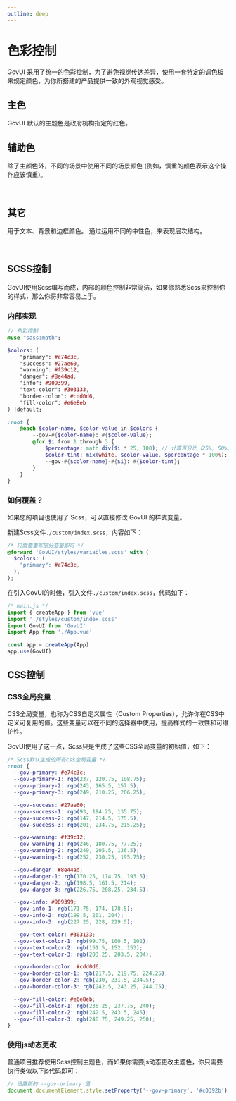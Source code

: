 ```yaml
---
outline: deep
---
```


<script setup>
import colorCard from './assets/colorCard.vue';
const colorPalette = {
	primary: {
		value: "#e74c3c",
		tints: [
			"rgb(237, 120.75, 108.75)",
			"rgb(243, 165.5, 157.5)",
			"rgb(249, 210.25, 206.25)",
		],
	},
	success: {
		value: "#27ae60",
		tints: [
			"rgb(93, 194.25, 135.75)",
			"rgb(147, 214.5, 175.5)",
			"rgb(201, 234.75, 215.25)",
		],
	},
	warning: {
		value: "#f39c12",
		tints: [
			"rgb(246, 180.75, 77.25)",
			"rgb(249, 205.5, 136.5)",
			"rgb(252, 230.25, 195.75)",
		],
	},
	danger: {
		value: "#8e44ad",
		tints: [
			"rgb(170.25, 114.75, 193.5)",
			"rgb(198.5, 161.5, 214)",
			"rgb(226.75, 208.25, 234.5)",
		],
	},
	info: {
		value: "#909399",
		tints: [
			"rgb(171.75, 174, 178.5)",
			"rgb(199.5, 201, 204)",
			"rgb(227.25, 228, 229.5)",
		],
	},
	textColor: {
		value: "#303133",
		tints: [
			"rgb(99.75, 100.5, 102)",
			"rgb(151.5, 152, 153)",
			"rgb(203.25, 203.5, 204)",
		],
	},
	borderColor: {
		value: "#cdd0d6",
		tints: [
			"rgb(217.5, 219.75, 224.25)",
			"rgb(230, 231.5, 234.5)",
			"rgb(242.5, 243.25, 244.75)",
		],
	},
	fillColor: {
		value: "#e6e8eb",
		tints: [
			"rgb(236.25, 237.75, 240)",
			"rgb(242.5, 243.5, 245)",
			"rgb(248.75, 249.25, 250)",
		],
	},
};
</script>


# 色彩控制

GovUI 采用了统一的色彩控制，为了避免视觉传达差异，使用一套特定的调色板来规定颜色，为你所搭建的产品提供一致的外观视觉感受。


## 主色
GovUI 默认的主题色是政府机构指定的红色。

<colorCard
	name="主题色 primary"
	:color="colorPalette.primary.value"
	:list="colorPalette.primary.tints"
/>


## 辅助色

除了主颜色外，不同的场景中使用不同的场景颜色 (例如，慎重的颜色表示这个操作应该慎重)。

<colorCard
	name="成功 success"
	:color="colorPalette.success.value"
	:list="colorPalette.success.tints"
/>

<colorCard
	name="警告 warning"
	:color="colorPalette.warning.value"
	:list="colorPalette.warning.tints"
/>

<br/>

<colorCard
	name="慎重 danger"
	:color="colorPalette.danger.value"
	:list="colorPalette.danger.tints"
/>

<colorCard
	name="内容 info"
	:color="colorPalette.info.value"
	:list="colorPalette.info.tints"
/>

## 其它
用于文本、背景和边框颜色。 通过运用不同的中性色，来表现层次结构。

<colorCard
	name="文本颜色 text"
	:color="colorPalette.textColor.value"
	:list="colorPalette.textColor.tints"
/>

<colorCard
	name="边框色 border"
	blackText
	:color="colorPalette.borderColor.value"
	:list="colorPalette.borderColor.tints"
/>

<br />
<colorCard
	name="填充色 fill"
	blackText
	:color="colorPalette.fillColor.value"
	:list="colorPalette.fillColor.tints"
/>

## SCSS控制
GovUI使用Scss编写而成，内部的颜色控制非常简洁，如果你熟悉Scss来控制你的样式，那么你将非常容易上手。

### 内部实现

```sass
// 色彩控制
@use "sass:math";

$colors: (
	"primary": #e74c3c,
	"success": #27ae60,
	"warning": #f39c12,
	"danger": #8e44ad,
	"info": #909399,
	"text-color": #303133,
	"border-color": #cdd0d6,
	"fill-color": #e6e8eb
) !default;

:root {
    @each $color-name, $color-value in $colors {
        --gov-#{$color-name}: #{$color-value};
        @for $i from 1 through 3 {
            $percentage: math.div($i * 25, 100); // 计算百分比（25%, 50%, 75%）
            $color-tint: mix(white, $color-value, $percentage * 100%); // 混合颜色
            --gov-#{$color-name}-#{$i}: #{$color-tint};
        }
    }
}
```
### 如何覆盖？
如果您的项目也使用了 Scss，可以直接修改 GovUI 的样式变量。

新建Scss文件```./custom/index.scss```，内容如下：

```Scss
/* 只需要重写部分变量即可 */
@forward 'GovUI/styles/variables.scss' with (
  $colors: (
    "primary": #e74c3c,
  ),
);
```

在引入GovUI的时候，引入文件```./custom/index.scss```，代码如下：
```js
/* main.js */
import { createApp } from 'vue'
import './styles/custom/index.scss'
import GovUI from 'GovUI'
import App from './App.vue'

const app = createApp(App)
app.use(GovUI)
```

## CSS控制

### CSS全局变量
CSS全局变量，也称为CSS自定义属性（Custom Properties），允许你在CSS中定义可复用的值。这些变量可以在不同的选择器中使用，提高样式的一致性和可维护性。

GovUI使用了这一点，Scss只是生成了这些CSS全局变量的初始值，如下：

```css
/* Scss默认生成的所有css全局变量 */
:root {
  --gov-primary: #e74c3c;
  --gov-primary-1: rgb(237, 120.75, 108.75);
  --gov-primary-2: rgb(243, 165.5, 157.5);
  --gov-primary-3: rgb(249, 210.25, 206.25);

  --gov-success: #27ae60;
  --gov-success-1: rgb(93, 194.25, 135.75);
  --gov-success-2: rgb(147, 214.5, 175.5);
  --gov-success-3: rgb(201, 234.75, 215.25);

  --gov-warning: #f39c12;
  --gov-warning-1: rgb(246, 180.75, 77.25);
  --gov-warning-2: rgb(249, 205.5, 136.5);
  --gov-warning-3: rgb(252, 230.25, 195.75);

  --gov-danger: #8e44ad;
  --gov-danger-1: rgb(170.25, 114.75, 193.5);
  --gov-danger-2: rgb(198.5, 161.5, 214);
  --gov-danger-3: rgb(226.75, 208.25, 234.5);

  --gov-info: #909399;
  --gov-info-1: rgb(171.75, 174, 178.5);
  --gov-info-2: rgb(199.5, 201, 204);
  --gov-info-3: rgb(227.25, 228, 229.5);

  --gov-text-color: #303133;
  --gov-text-color-1: rgb(99.75, 100.5, 102);
  --gov-text-color-2: rgb(151.5, 152, 153);
  --gov-text-color-3: rgb(203.25, 203.5, 204);

  --gov-border-color: #cdd0d6;
  --gov-border-color-1: rgb(217.5, 219.75, 224.25);
  --gov-border-color-2: rgb(230, 231.5, 234.5);
  --gov-border-color-3: rgb(242.5, 243.25, 244.75);

  --gov-fill-color: #e6e8eb;
  --gov-fill-color-1: rgb(236.25, 237.75, 240);
  --gov-fill-color-2: rgb(242.5, 243.5, 245);
  --gov-fill-color-3: rgb(248.75, 249.25, 250);
}
```

### 使用js动态更改
普通项目推荐使用Scss控制主题色，而如果你需要js动态更改主题色，你只需要执行类似以下js代码即可：
```js
// 设置新的 --gov-primary 值
document.documentElement.style.setProperty('--gov-primary', '#c0392b');
```

